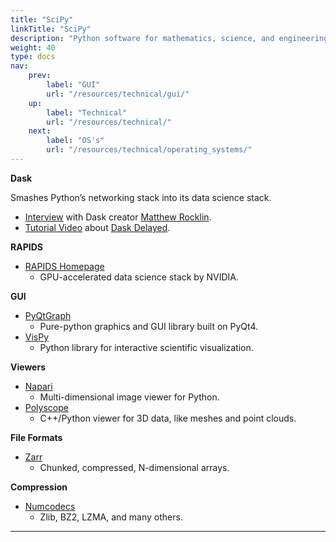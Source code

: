 ```yaml
---
title: "SciPy"
linkTitle: "SciPy"
description: "Python software for mathematics, science, and engineering."
weight: 40
type: docs
nav:
    prev:
        label: "GUI"
        url: "/resources/technical/gui/"
    up:
        label: "Technical"
        url: "/resources/technical/"
    next:
        label: "OS's"
        url: "/resources/technical/operating_systems/"
---
```


**Dask**

Smashes Python’s networking stack into its data science stack.

* [Interview](https://notamonadtutorial.com/interview-with-dasks-creator-scale-your-python-from-one-computer-to-a-thousand-b4483376f200)  with Dask creator [Matthew Rocklin](https://matthewrocklin.com/).
* [Tutorial Video](https://youtu.be/SHqFmynRxVU) about [Dask Delayed](https://docs.dask.org/en/latest/delayed.html).

**RAPIDS**

* [RAPIDS Homepage](https://rapids.ai/)
  * GPU-accelerated data science stack by NVIDIA.

**GUI**

* [PyQtGraph](http://www.pyqtgraph.org/)
  * Pure-python graphics and GUI library built on PyQt4.
* [VisPy](http://vispy.org/)
  * Python library for interactive scientific visualization.

**Viewers**

* [Napari](https://napari.org/)
  * Multi-dimensional image viewer for Python.
* [Polyscope](https://polyscope.run/py/)
   * C++/Python viewer for 3D data, like meshes and point clouds.
 
 **File Formats**

 * [Zarr](https://zarr.readthedocs.io/en/stable/)
   * Chunked, compressed, N-dimensional arrays.

**Compression**

* [Numcodecs](https://numcodecs.readthedocs.io/en/stable/)
  * Zlib, BZ2, LZMA, and many others.
****
